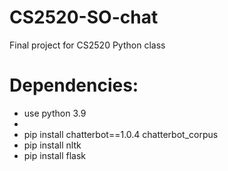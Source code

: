 # CS2520-SO-chat
Final project for CS2520 Python class
# Dependencies:
- use python 3.9
- 
- pip install chatterbot==1.0.4 chatterbot_corpus
- pip install nltk
- pip install flask
